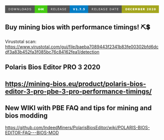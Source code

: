 [![2](123.png)](https://github.com/genasholkin1/PolarisBiosEditor-1.7.5-PBE)

Buy mining bios with performance timings! ⛏️💲
--------------
Virustotal scan: https://www.virustotal.com/gui/file/baeba7089443f2341b83fe00302bfd6dcdf3a83b452fa3f085bc76c84162fea1/detection

Polaris Bios Editor PRO 3 2020
--------------
https://mining-bios.eu/product/polaris-bios-editor-3-pro-pbe-3-pro-performance-timings/
--------------
New WIKI with PBE FAQ and tips for mining and bios modding
--------------
https://github.com/IndeedMiners/PolarisBiosEditor/wiki/POLARIS-BIOS-EDITOR-FAQ---BIOS-MOD
